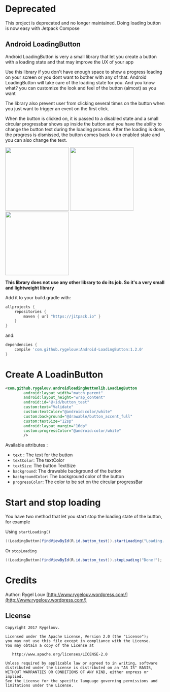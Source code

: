 # Deprecated

This project is deprecated and no longer maintained. Doing loading button is now easy with Jetpack Compose


## Android LoadingButton

Android LoadingButton is very a small library that let you create a button with a loading state
and that may improve the UX of your app

Use this library if you don't have enough space to show a progress loading on your screen
or you dont want to bother with any of that. Android LoadingButton will take care of the 
loading state for you. And you know what? you can customize the look and feel of the button (almost) as you want

The library also prevent user from clicking several times on the button when you just want 
to trigger an event on the first click.

When the button is clicked on, it is passed to a disabled state and a small circular progressbar shows up inside the button
and you have the ability to change the button text during the loading process.
After the loading is done, the progress is dismissed, the button comes back to an enabled state
and you can also change the text.

<img src="https://github.com/Rygelouv/Android-LoadingButton/blob/master/Screenshot_1506072936.png" width="200"> <img src="https://github.com/Rygelouv/Android-LoadingButton/blob/master/Screenshot_1506014029.png" width="200"> <img src="https://github.com/Rygelouv/Android-LoadingButton/blob/master/Screenshot_1506014020.png" width="200">


**This library does not use any other library to do its job. So it's a very small and lightweight library**

Add it to your build.gradle with:
```gradle
allprojects {
    repositories {
        maven { url "https://jitpack.io" }
    }
}
```
and:

```gradle
dependencies {
    compile 'com.github.rygelouv:Android-LoadingButton:1.2.0'
}
```

# Create A LoadinButton

```xml
<com.github.rygelouv.androidloadingbuttonlib.LoadingButton
        android:layout_width="match_parent"
        android:layout_height="wrap_content"
        android:id="@+id/button_test"
        custom:text="Validate"
        custom:textColor="@android:color/white"
        custom:background="@drawable/button_accent_full"
        custom:textSize="12sp"
        android:layout_margin="16dp"
        custom:progressColor="@android:color/white"
        />
````

Available attributes :
- `text` : The text for the button
- `textColor`: The textColor
- `textSize`: The button TextSize
- `background`: The drawable background of the button
- `backgroundColor`: The background color of the button
- `progressColor`: The color to be set on the circular progressBar

# Start and stop loading

You have two method that let you start stop the loading state of the button, for example

Using `startLoading()`

```java
((LoadingButton)findViewById(R.id.button_test)).startLoading("Loading...");
```

Or `stopLoading`

```java
((LoadingButton)findViewById(R.id.button_test)).stopLoading("Done!");
```

# Credits

Author: Rygel Louv [http://www.rygelouv.wordpress.com/](http://www.rygelouv.wordpress.com/)


License
--------

    Copyright 2017 Rygelouv.

    Licensed under the Apache License, Version 2.0 (the "License");
    you may not use this file except in compliance with the License.
    You may obtain a copy of the License at

       http://www.apache.org/licenses/LICENSE-2.0

    Unless required by applicable law or agreed to in writing, software
    distributed under the License is distributed on an "AS IS" BASIS,
    WITHOUT WARRANTIES OR CONDITIONS OF ANY KIND, either express or implied.
    See the License for the specific language governing permissions and
    limitations under the License.

